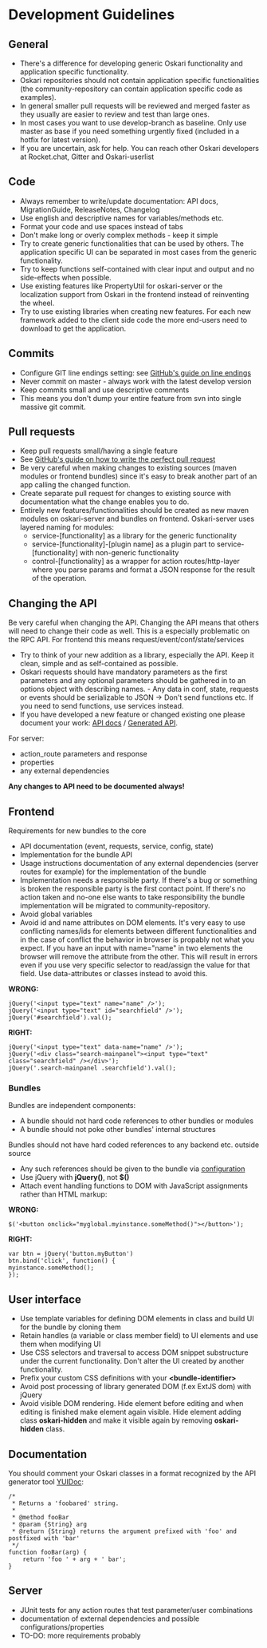 # Development Guidelines

## General

- There's a difference for developing generic Oskari functionality and application specific functionality.
- Oskari repositories should not contain application specific functionalities (the community-repository can contain application specific code as examples).
- In general smaller pull requests will be reviewed and merged faster as they usually are easier to review and test than large ones.
- In most cases you want to use develop-branch as baseline. Only use master as base if you need something urgently fixed (included in a hotfix for latest version).
- If you are uncertain, ask for help. You can reach other Oskari developers at Rocket.chat, Gitter and Oskari-userlist

## Code

- Always remember to write/update documentation: API docs, MigrationGuide, ReleaseNotes, Changelog
- Use english and descriptive names for variables/methods etc.
- Format your code and use spaces instead of tabs
- Don't make long or overly complex methods - keep it simple
- Try to create generic functionalities that can be used by others. The application specific UI can be separated in most cases from the generic functionality.
- Try to keep functions self-contained with clear input and output and no side-effects when possible.
- Use existing features like PropertyUtil for oskari-server or the localization support from Oskari in the frontend instead of reinventing the wheel.
- Try to use existing libraries when creating new features. For each new framework added to the client side code the more end-users need to download to get the application.

## Commits

- Configure GIT line endings setting: see [GitHub's guide on line endings](https://help.github.com/articles/dealing-with-line-endings/)
- Never commit on master - always work with the latest develop version
- Keep commits small and use descriptive comments
- This means you don't dump your entire feature from svn into single massive git commit.

## Pull requests

- Keep pull requests small/having a single feature
- See [GitHub's guide on how to write the perfect pull request](https://github.com/blog/1943-how-to-write-the-perfect-pull-request)
- Be very careful when making changes to existing sources (maven modules or frontend bundles) since it's easy to break another part of an app calling the changed function.
- Create separate pull request for changes to existing source with documentation what the change enables you to do.
- Entirely new features/functionalities should be created as new maven modules on oskari-server and bundles on frontend. Oskari-server uses layered naming for modules:
    - service-[functionality] as a library for the generic functionality
    - service-[functionality]-[plugin name] as a plugin part to service-[functionality] with non-generic functionality
    - control-[functionality] as a wrapper for action routes/http-layer where you parse params and format a JSON response for the result of the operation.

## Changing the API

Be very careful when changing the API. Changing the API means that others will need to change their code as well. This is a especially problematic on the RPC API. For frontend this means request/event/conf/state/services

- Try to think of your new addition as a library, especially the API. Keep it clean, simple and as self-contained as possible.
- Oskari requests should have mandatory parameters as the first parameters and any optional parameters should be gathered in to an options object with describing names. - Any data in conf, state, requests or events should be serializable to JSON -> Don't send functions etc. If you need to send functions, use services instead.
- If you have developed a new feature or changed existing one please document your work: [API docs](LINK) / [Generated API](LINK).

For server:

- action_route parameters and response
- properties
- any external dependencies


**Any changes to API need to be documented always!**


## Frontend

Requirements for new bundles to the core
- API documentation (event, requests, service, config, state)
- Implementation for the bundle API
- Usage instructions documentation of any external dependencies (server routes for example) for the implementation of the bundle
- Implementation needs a responsible party. If there's a bug or something is broken the responsible party is the first contact point. If there's no action taken and no-one else wants to take responsibility the bundle implementation will be migrated to community-repository.
- Avoid global variables
- Avoid id and name attributes on DOM elements. It's very easy to use conflicting names/ids for elements between different functionalities and in the case of conflict the behavior in browser is propably not what you expect. If you have an input with name="name" in two elements the browser will remove the attribute from the other. This will result in errors even if you use very specific selector to read/assign the value for that field. Use data-attributes or classes instead to avoid this.

**WRONG:**

    jQuery('<input type="text" name="name" />');
    jQuery('<input type="text" id="searchfield" />');
    jQuery('#searchfield').val();

**RIGHT:**

    jQuery('<input type="text" data-name="name" />');
    jQuery('<div class="search-mainpanel"><input type="text" class="searchfield" /></div>');
    jQuery('.search-mainpanel .searchfield').val();

### Bundles 

Bundles are independent components:
- A bundle should not hard code references to other bundles or modules
- A bundle should not poke other bundles' internal structures

Bundles should not have hard coded references to any backend etc. outside source
- Any such references should be given to the bundle via [configuration](LINK_Oskari_bundle_configuration)
- Use jQuery with **jQuery()**, not **$()**
- Attach event handling functions to DOM with JavaScript assignments rather than HTML markup:

**WRONG:**
    
    $('<button onclick="myglobal.myinstance.someMethod()"></button>');

**RIGHT:**
    
    var btn = jQuery('button.myButton')
    btn.bind('click', function() {
    myinstance.someMethod();
    });

## User interface
- Use template variables for defining DOM elements in class and build UI for the bundle by cloning them
- Retain handles (a variable or class member field) to UI elements and use them when modifying UI
- Use CSS selectors and traversal to access DOM snippet substructure under the current functionality. Don't alter the UI created by another functionality.
- Prefix your custom CSS definitions with your **\<bundle-identifier>**
- Avoid post processing of library generated DOM (f.ex ExtJS dom) with jQuery
- Avoid visible DOM rendering. Hide element before editing and when editing is finished make element again visible. Hide element adding class **oskari-hidden** and make it visible again by removing **oskari-hidden** class.

## Documentation

You should comment your Oskari classes in a format recognized by the API generator tool [YUIDoc](https://yui.github.io/yuidoc/):

    /*
     * Returns a 'foobared' string.
     *
     * @method fooBar
     * @param {String} arg
     * @return {String} returns the argument prefixed with 'foo' and postfixed with 'bar'
     */
    function fooBar(arg) {
        return 'foo ' + arg + ' bar';
    }

## Server

- JUnit tests for any action routes that test parameter/user combinations
- documentation of external dependencies and possible configurations/properties
- TO-DO: more requirements probably
